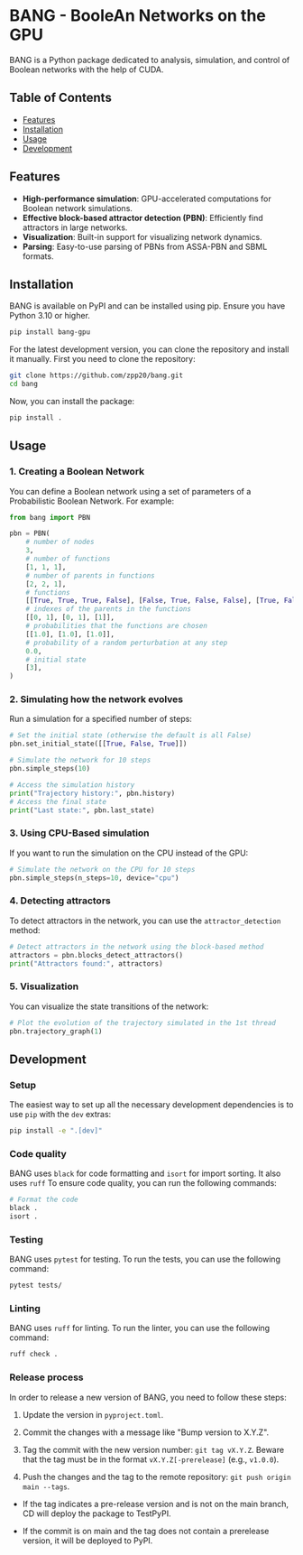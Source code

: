 # BANG - BooleAn Networks on the GPU

BANG is a Python package dedicated to analysis, simulation, and control of Boolean networks with the help of CUDA.

## Table of Contents

- [Features](#features)
- [Installation](#installation)
- [Usage](#usage)
- [Development](#development)

## Features

- **High-performance simulation**: GPU-accelerated computations for Boolean network simulations.
- **Effective block-based attractor detection (PBN)**: Efficiently find attractors in large networks.
- **Visualization**: Built-in support for visualizing network dynamics.
- **Parsing**: Easy-to-use parsing of PBNs from ASSA-PBN and SBML formats.

## Installation

BANG is available on PyPI and can be installed using pip. Ensure you have Python 3.10 or higher.

```bash
pip install bang-gpu
```

For the latest development version, you can clone the repository and install it manually. First you need to clone the repository:

```bash
git clone https://github.com/zpp20/bang.git
cd bang
```

Now, you can install the package:

```bash
pip install .
```

## Usage

### 1. Creating a Boolean Network

You can define a Boolean network using a set of parameters of a Probabilistic Boolean Network. For example:

```python
from bang import PBN

pbn = PBN(
    # number of nodes
    3, 
    # number of functions
    [1, 1, 1],
    # number of parents in functions
    [2, 2, 1], 
    # functions
    [[True, True, True, False], [False, True, False, False], [True, False]],
    # indexes of the parents in the functions
    [[0, 1], [0, 1], [1]],
    # probabilities that the functions are chosen
    [[1.0], [1.0], [1.0]],
    # probability of a random perturbation at any step
    0.0,
    # initial state
    [3],
)
```

### 2. Simulating how the network evolves

Run a simulation for a specified number of steps:

```python
# Set the initial state (otherwise the default is all False)
pbn.set_initial_state([[True, False, True]])

# Simulate the network for 10 steps
pbn.simple_steps(10)

# Access the simulation history
print("Trajectory history:", pbn.history)
# Access the final state
print("Last state:", pbn.last_state)
```

### 3. Using CPU-Based simulation

If you want to run the simulation on the CPU instead of the GPU:

```python
# Simulate the network on the CPU for 10 steps
pbn.simple_steps(n_steps=10, device="cpu")
```

### 4. Detecting attractors

To detect attractors in the network, you can use the `attractor_detection` method:

```python
# Detect attractors in the network using the block-based method
attractors = pbn.blocks_detect_attractors()
print("Attractors found:", attractors)
```

### 5. Visualization

You can visualize the state transitions of the network:

```python
# Plot the evolution of the trajectory simulated in the 1st thread
pbn.trajectory_graph(1)
```

## Development

### Setup

The easiest way to set up all the necessary development dependencies is to use `pip` with the `dev` extras:

```bash
pip install -e ".[dev]"
```

### Code quality

BANG uses `black` for code formatting and `isort` for import sorting. It also uses `ruff`  To ensure code quality, you can run the following commands:

```bash
# Format the code
black .
isort .
```

### Testing

BANG uses `pytest` for testing. To run the tests, you can use the following command:

```bash
pytest tests/
```

### Linting

BANG uses `ruff` for linting. To run the linter, you can use the following command:

```bash
ruff check .
```

### Release process

In order to release a new version of BANG, you need to follow these steps:

1. Update the version in `pyproject.toml`.

2. Commit the changes with a message like "Bump version to X.Y.Z".

3. Tag the commit with the new version number: `git tag vX.Y.Z`. Beware that the tag must be in the format `vX.Y.Z[-prerelease]` (e.g., `v1.0.0`).

4. Push the changes and the tag to the remote repository: `git push origin main --tags`.

- If the tag indicates a pre-release version and is not on the main branch, CD will deploy the package to TestPyPI.

- If the commit is on main and the tag does not contain a prerelease version, it will be deployed to PyPI.
